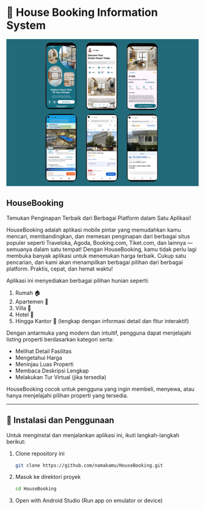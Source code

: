 # 🏡 House Booking Information System

![image alt](https://github.com/achill75/HouseBooking/blob/6c2ac5ce91382acf8f4c2b0708502824a3c70b4e/ssreadmeke2.png)

**HouseBooking** 
---
Temukan Penginapan Terbaik dari Berbagai Platform dalam Satu Aplikasi!

HouseBooking adalah aplikasi mobile pintar yang memudahkan kamu mencari, membandingkan, dan memesan penginapan dari berbagai situs populer seperti Traveloka, Agoda, Booking.com, Tiket.com, dan lainnya — semuanya dalam satu tempat!
Dengan HouseBooking, kamu tidak perlu lagi membuka banyak aplikasi untuk menemukan harga terbaik. Cukup satu pencarian, dan kami akan menampilkan berbagai pilihan dari berbagai platform. Praktis, cepat, dan hemat waktu!

Aplikasi ini menyediakan berbagai pilihan hunian seperti:

1. Rumah 🏠  
2. Apartemen 🏢  
3. Villa 🏡  
4. Hotel 🏨  
5. Hingga Kantor 🏬 (lengkap dengan informasi detail dan fitur interaktif)

Dengan antarmuka yang modern dan intuitif, pengguna dapat menjelajahi listing properti berdasarkan kategori serta:

- Melihat Detail Fasilitas  
- Mengetahui Harga  
- Meninjau Luas Properti  
- Membaca Deskripsi Lengkap  
- Melakukan Tur Virtual (jika tersedia)

HouseBooking cocok untuk pengguna yang ingin membeli, menyewa, atau hanya menjelajahi pilihan properti yang tersedia.

---

## 🚀 Instalasi dan Penggunaan

Untuk menginstal dan menjalankan aplikasi ini, ikuti langkah-langkah berikut:

1. Clone repository ini  
   ```bash
   git clone https://github.com/namakamu/HouseBooking.git
2. Masuk ke direktori proyek
   ```bash
   cd HouseBooking
3. Open with Android Studio
   (Run app on emulator or device)
